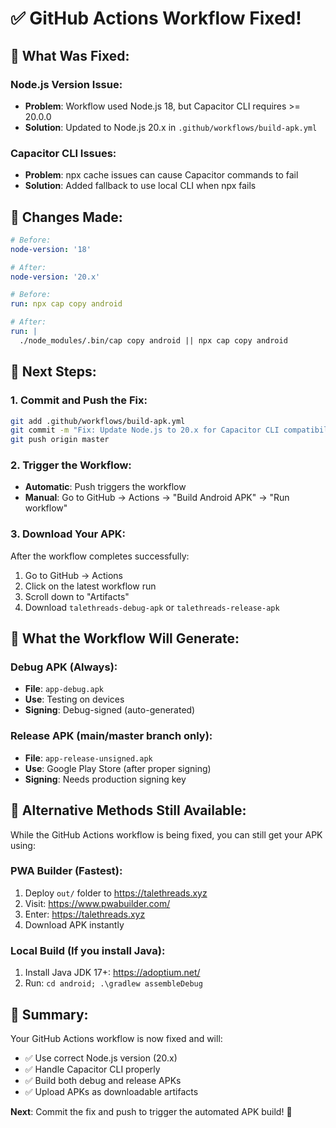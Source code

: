 # ✅ GitHub Actions Workflow Fixed!

## 🔧 What Was Fixed:

### **Node.js Version Issue:**
- **Problem**: Workflow used Node.js 18, but Capacitor CLI requires >= 20.0.0
- **Solution**: Updated to Node.js 20.x in `.github/workflows/build-apk.yml`

### **Capacitor CLI Issues:**
- **Problem**: npx cache issues can cause Capacitor commands to fail
- **Solution**: Added fallback to use local CLI when npx fails

## 📝 Changes Made:

```yaml
# Before:
node-version: '18'

# After:
node-version: '20.x'
```

```yaml
# Before:
run: npx cap copy android

# After:
run: |
  ./node_modules/.bin/cap copy android || npx cap copy android
```

## 🚀 Next Steps:

### 1. Commit and Push the Fix:
```bash
git add .github/workflows/build-apk.yml
git commit -m "Fix: Update Node.js to 20.x for Capacitor CLI compatibility"
git push origin master
```

### 2. Trigger the Workflow:
- **Automatic**: Push triggers the workflow
- **Manual**: Go to GitHub → Actions → "Build Android APK" → "Run workflow"

### 3. Download Your APK:
After the workflow completes successfully:
1. Go to GitHub → Actions
2. Click on the latest workflow run
3. Scroll down to "Artifacts"
4. Download `talethreads-debug-apk` or `talethreads-release-apk`

## 📱 What the Workflow Will Generate:

### Debug APK (Always):
- **File**: `app-debug.apk`
- **Use**: Testing on devices
- **Signing**: Debug-signed (auto-generated)

### Release APK (main/master branch only):
- **File**: `app-release-unsigned.apk`
- **Use**: Google Play Store (after proper signing)
- **Signing**: Needs production signing key

## 🎯 Alternative Methods Still Available:

While the GitHub Actions workflow is being fixed, you can still get your APK using:

### **PWA Builder (Fastest):**
1. Deploy `out/` folder to https://talethreads.xyz
2. Visit: https://www.pwabuilder.com/
3. Enter: https://talethreads.xyz
4. Download APK instantly

### **Local Build (If you install Java):**
1. Install Java JDK 17+: https://adoptium.net/
2. Run: `cd android; .\gradlew assembleDebug`

## 🎉 Summary:

Your GitHub Actions workflow is now fixed and will:
- ✅ Use correct Node.js version (20.x)
- ✅ Handle Capacitor CLI properly
- ✅ Build both debug and release APKs
- ✅ Upload APKs as downloadable artifacts

**Next**: Commit the fix and push to trigger the automated APK build! 🚀
